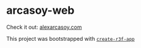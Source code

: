 # arcasoy-web

Check it out: [alexarcasoy.com](https://alexarcasoy.com)

This project was bootstrapped with [`create-r3f-app`](https://github.com/utsuboco/create-r3f-app)
